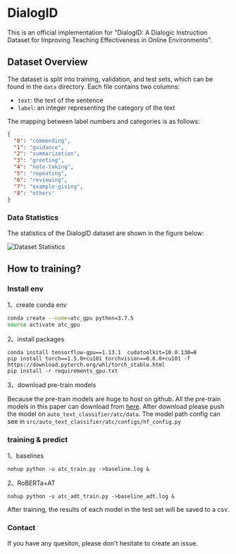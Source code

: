 # DialogID
This is an official implementation for "DialogID: A Dialogic Instruction Dataset for Improving Teaching Effectiveness in Online Environments".

## Dataset Overview

The dataset is split into training, validation, and test sets, which can be found in the `data` directory. Each file contains two columns:
- `text`: the text of the sentence
- `label`: an integer representing the category of the text

The mapping between label numbers and categories is as follows:

```json
{
  "0": "commending",
  "1": "guidance",
  "2": "summarization", 
  "3": "greeting",
  "4": "note-taking",
  "5": "repeating",
  "6": "reviewing",
  "7": "example-giving",
  "8": "others"
}
```

### Data Statistics

The statistics of the DialogID dataset are shown in the figure below:

![Dataset Statistics](https://github.com/user-attachments/assets/25531997-1de6-4a4a-a793-06343d7c5be8)


## How to training?

### Install env

1、create conda env

```sh
conda create --name=atc_gpu python=3.7.5
source activate atc_gpu
```

2、install packages

```
conda install tensorflow-gpu==1.13.1  cudatoolkit=10.0.130=0
pip install torch==1.5.0+cu101 torchvision==0.6.0+cu101 -f https://download.pytorch.org/whl/torch_stable.html
pip install -r requirements_gpu.txt
```

3、download pre-train models

Because the pre-train models are huge to host on github. All the pre-train models in this paper can download from [here](https://github.com/ymcui/Chinese-BERT-wwm). After download please push the model on `auto_text_classifier/atc/data`. The model path config can see in `src/auto_text_classifier/atc/configs/hf_config.py`


### training & predict

1、baselines

`nohup python -u atc_train.py ->baseline.log & `


2、RoBERTa+AT

`nohup python -u atc_adt_train.py ->baseline_adt.log & `

After training, the results of each model in the test set will be saved to a csv.

### Contact

If you have any quesiton, please don't hesitate to create an issue.



